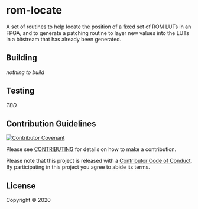 # rom-locate

A set of routines to help locate the position of a fixed set of ROM LUTs in
an FPGA, and to generate a patching routine to layer new values into the LUTs
in a bitstream that has already been generated.

## Building

_nothing to build_

## Testing

_TBD_

## Contribution Guidelines

[![Contributor Covenant](https://img.shields.io/badge/Contributor%20Covenant-v2.0%20adopted-ff69b4.svg)](CODE_OF_CONDUCT.md)

Please see [CONTRIBUTING](CONTRIBUTING.md) for details on
how to make a contribution.

Please note that this project is released with a
[Contributor Code of Conduct](CODE_OF_CONDUCT.md).
By participating in this project you agree to abide its terms.

## License

Copyright © 2020
